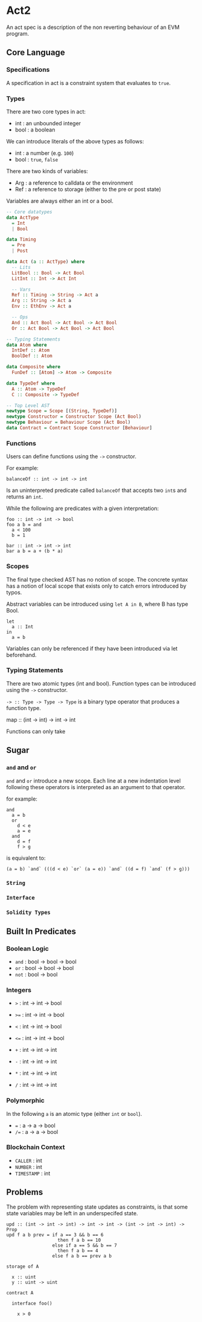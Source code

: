 # Act2

An act spec is a description of the non reverting behaviour of an EVM program.

## Core Language

### Specifications

A specification in act is a constraint system that evaluates to `true`.

### Types

There are two core types in act:

  - int       : an unbounded integer
  - bool      : a boolean

We can introduce literals of the above types as follows:

  - int  : a number (e.g. `100`)
  - bool : `true`, `false`

There are two kinds of variables:

  - Arg : a reference to calldata or the environment
  - Ref : a reference to storage (either to the pre or post state)

Variables are always either an int or a bool.

```haskell
-- Core datatypes
data ActType
  = Int
  | Bool

data Timing
  = Pre
  | Post

data Act (a :: ActType) where
  -- Lits
  LitBool :: Bool -> Act Bool
  LitInt :: Int -> Act Int

  -- Vars
  Ref :: Timing -> String -> Act a
  Arg :: String -> Act a
  Env :: EthEnv -> Act a

  -- Ops
  And :: Act Bool -> Act Bool -> Act Bool
  Or :: Act Bool -> Act Bool -> Act Bool

-- Typing Statements
data Atom where
  IntDef :: Atom
  BoolDef :: Atom

data Composite where
  FunDef :: [Atom] -> Atom -> Composite

data TypeDef where
  A :: Atom -> TypeDef
  C :: Composite -> TypeDef

-- Top Level AST
newtype Scope = Scope [(String, TypeDef)]
newtype Constructor = Constructor Scope (Act Bool)
newtype Behaviour = Behaviour Scope (Act Bool)
data Contract = Contract Scope Constructor [Behaviour]
```

### Functions

Users can define functions using the `->` constructor.

For example:

`balanceOf :: int -> int -> int`

Is an uninterpreted predicate called `balanceOf` that accepts two `int`s and returns an `int`.

While the following are predicates with a given interpretation:

```act
foo :: int -> int -> bool
foo a b = and
  a < 100
  b = 1
```

```act
bar :: int -> int -> int
bar a b = a + (b * a)
```

### Scopes

The final type checked AST has no notion of scope.
The concrete syntax has a notion of local scope that exists only to catch errors introduced by
typos.

Abstract variables can be introduced using `let A in B`, where B has type Bool.

```act
let
  a :: Int
in
  a = b
```

Variables can only be referenced if they have been introduced via let beforehand.

### Typing Statements

There are two atomic types (int and bool).
Function types can be introduced using the `->` constructor.

`-> :: Type -> Type -> Type` is a binary type operator that produces a function type.

map :: (int -> int) -> int -> int

Functions can only take

## Sugar

### `and` and `or`

`and` and `or` introduce a new scope.
Each line at a new indentation level following these operators is interpreted as an argument to that operator.

for example:

```act
and
  a = b
  or
    d < e
    a = e
  and
    d = f
    f > g
```

is equivalent to:

```act
(a = b) `and` (((d < e) `or` (a = e)) `and` ((d = f) `and` (f > g)))
```

### `String`

### `Interface`

### `Solidity Types`

## Built In Predicates

### Boolean Logic

- `and` : bool -> bool -> bool
- `or`  : bool -> bool -> bool
- `not` : bool -> bool

### Integers

- `>`  : int -> int -> bool
- `>=` : int -> int -> bool
- `<`  : int -> int -> bool
- `<=` : int -> int -> bool

- `+`  : int -> int -> int
- `-`  : int -> int -> int
- `*`  : int -> int -> int
- `/`  : int -> int -> int

### Polymorphic

In the following `a` is an atomic type (either `int` or `bool`).

- `=`   : a -> a -> bool
- `/=`  : a -> a -> bool

### Blockchain Context

- `CALLER`    : int
- `NUMBER`    : int
- `TIMESTAMP` : int

## Problems

The problem with representing state updates as constraints, is that some state variables may be left
in an underspecifed state.

```act
upd :: (int -> int -> int) -> int -> int -> (int -> int -> int) -> Prop
upd f a b prev = if a == 3 && b == 6
                   then f a b == 10
                 else if a == 5 && b == 7
                   then f a b == 4
                 else f a b == prev a b

storage of A

  x :: uint
  y :: uint -> uint

contract A

  interface foo()

    x > 0
```
